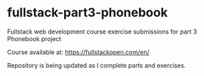 # fullstack-part3-phonebook
Fullstack web development course exercise submissions for part 3 Phonebook project

Course available at: https://fullstackopen.com/en/

Repository is being updated as I complete parts and exercises.
